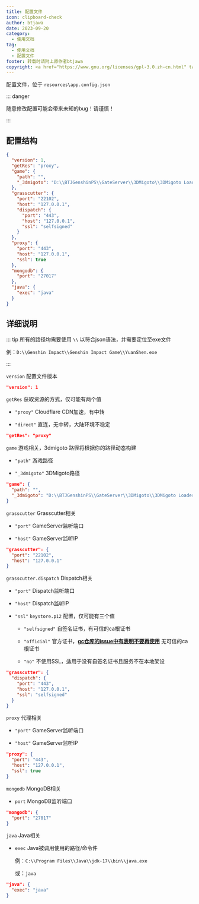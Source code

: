 ```yaml
---
title: 配置文件
icon: clipboard-check
author: btjawa
date: 2023-09-20
category:
  - 使用文档
tag:
  - 使用文档
  - 配置文件
footer: 转载时请附上原作者btjawa
copyright: <a href="https://www.gnu.org/licenses/gpl-3.0.zh-cn.html" target="_blank">GPL-3.0 协议</a>&nbsp;版权所有 © 2023 <a href="https://github.com/btjawa/BGP-docs" target="_blank">btjawa</a>
---
```


<!-- more -->

配置文件，位于 `resources\app.config.json`

::: danger

随意修改配置可能会带来未知的bug！请谨慎！

:::

## 配置结构

```json
{
  "version": 1,
  "getRes": "proxy",
  "game": {
    "path": "",
    "_3dmigoto": "D:\\BTJGenshinPS\\GateServer\\3DMigoto\\3DMigoto Loader.exe"
  },
  "grasscutter": {
    "port": "22102",
    "host": "127.0.0.1",
    "dispatch": {
      "port": "443",
      "host": "127.0.0.1",
      "ssl": "selfsigned"
    }
  },
  "proxy": {
    "port": "443",
    "host": "127.0.0.1",
    "ssl": true
  },
  "mongodb": {
    "port": "27017"
  },
  "java": {
    "exec": "java"
  }
}
```

## 详细说明

::: tip
所有的路径均需要使用 `\\` 以符合json语法，并需要定位至exe文件

例：`D:\\Genshin Impact\\Genshin Impact Game\\YuanShen.exe`

:::

`version` 配置文件版本

```json
"version": 1
```

`getRes` 获取资源的方式，仅可能有两个值

 - `"proxy"` Cloudflare CDN加速，有中转

 - `"direct"` 直连，无中转，大陆环境不稳定

```json
"getRes": "proxy"
```

`game` 游戏相关，3dmigoto 路径将根据你的路径动态构建

  - `"path"` 游戏路径
 
  - `"_3dmigoto"` 3DMigoto路径

```json
"game": {
  "path": "",
  "_3dmigoto": "D:\\BTJGenshinPS\\GateServer\\3DMigoto\\3DMigoto Loader.exe"
}
```

`grasscutter` Grasscutter相关

 - `"port"` GameServer监听端口
  
 - `"host"` GameServer监听IP

```json
"grasscutter": {
  "port": "22102",
  "host": "127.0.0.1"
}
```

`grasscutter.dispatch` Dispatch相关

 - `"port"` Dispatch监听端口
  
 - `"host"` Dispatch监听IP

 - `"ssl"` `keystore.p12` 配置，仅可能有三个值

    - `"selfsigned"` 自签名证书，有可信的ca根证书

    - `"official"` 官方证书，[**gc仓库的issue中有表明不要再使用**](https://github.com/Grasscutters/Grasscutter/issues/2184) 无可信的ca根证书

    - `"no"` 不使用SSL，适用于没有自签名证书且服务不在本地架设

```json
"grasscutter": {
  "dispatch": {
    "port": "443",
    "host": "127.0.0.1",
    "ssl": "selfsigned"
  }
}
```

`proxy` 代理相关

 - `"port"` GameServer监听端口
  
 - `"host"` GameServer监听IP

```json
"proxy": {
  "port": "443",
  "host": "127.0.0.1",
  "ssl": true
}
```

`mongodb` MongoDB相关

 - `port` MongoDB监听端口

```json
"mongodb": {
  "port": "27017"
}
```

`java` Java相关

- `exec` Java被调用使用的路径/命令件

    例：`C:\\Program Files\\Java\\jdk-17\\bin\\java.exe`

    或：`java`

```json
"java": {
  "exec": "java"
}
```